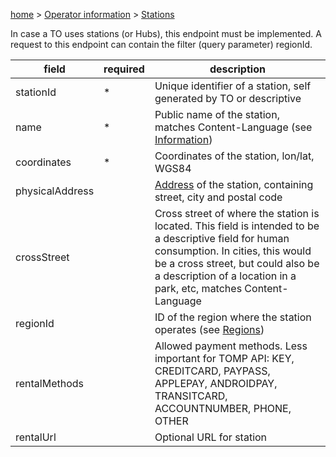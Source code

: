 [home](https://github.com/TOMP-WG/TOMP-API/wiki/) > [Operator information](Operator-information.md) > [Stations](Stations.md) 

In case a TO uses stations (or Hubs), this endpoint must be implemented. A request to this endpoint can contain the filter (query parameter) regionId.

| field | required | description | 
| ----- | -------- | ----------- |
| stationId | * | Unique identifier of a station, self generated by TO or descriptive | 
| name| * | Public name of the station, matches Content-Language (see [Information](Information.md)) |
| coordinates | * | Coordinates of the station, lon/lat, WGS84 |
| physicalAddress | | [Address](Address.md) of the station, containing street, city and postal code |
| crossStreet | | Cross street of where the station is located. This field is intended to be a descriptive field for human consumption. In cities, this would be a cross street, but could also be a description of a location in a park, etc, matches Content-Language |
| regionId | | ID of the region where the station operates (see [Regions](Regions.md)) |
| rentalMethods	|  | Allowed payment methods. Less important for TOMP API: KEY, CREDITCARD, PAYPASS, APPLEPAY, ANDROIDPAY, TRANSITCARD, ACCOUNTNUMBER, PHONE, OTHER | 
| rentalUrl | | Optional URL for station |